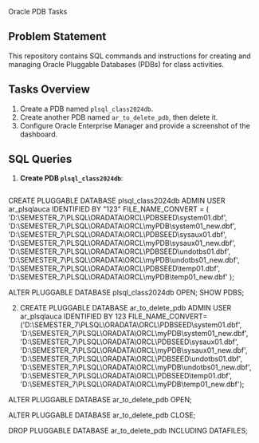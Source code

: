 
Oracle PDB Tasks

## Problem Statement
This repository contains SQL commands and instructions for creating and managing Oracle Pluggable Databases (PDBs) for class activities.

## Tasks Overview
1. Create a PDB named `plsql_class2024db`.
2. Create another PDB named `ar_to_delete_pdb`, then delete it.
3. Configure Oracle Enterprise Manager and provide a screenshot of the dashboard.

## SQL Queries
1. **Create PDB `plsql_class2024db`**:
   ```sql

CREATE PLUGGABLE DATABASE plsql_class2024db
ADMIN USER ar_plsqlauca IDENTIFIED BY "123"
FILE_NAME_CONVERT = (
    'D:\SEMESTER_7\PLSQL\ORADATA\ORCL\PDBSEED\system01.dbf', 'D:\SEMESTER_7\PLSQL\ORADATA\ORCL\myPDB\system01_new.dbf',
    'D:\SEMESTER_7\PLSQL\ORADATA\ORCL\PDBSEED\sysaux01.dbf', 'D:\SEMESTER_7\PLSQL\ORADATA\ORCL\myPDB\sysaux01_new.dbf',
    'D:\SEMESTER_7\PLSQL\ORADATA\ORCL\PDBSEED\undotbs01.dbf', 'D:\SEMESTER_7\PLSQL\ORADATA\ORCL\myPDB\undotbs01_new.dbf',
    'D:\SEMESTER_7\PLSQL\ORADATA\ORCL\PDBSEED\temp01.dbf', 'D:\SEMESTER_7\PLSQL\ORADATA\ORCL\myPDB\temp01_new.dbf'
);

ALTER PLUGGABLE DATABASE plsql_class2024db OPEN;
SHOW PDBS;

2. CREATE PLUGGABLE DATABASE ar_to_delete_pdb 
ADMIN USER ar_plsqlauca 
IDENTIFIED BY 123 
FILE_NAME_CONVERT=('D:\SEMESTER_7\PLSQL\ORADATA\ORCL\PDBSEED\system01.dbf', 'D:\SEMESTER_7\PLSQL\ORADATA\ORCL\myPDB\system01_new.dbf',
    'D:\SEMESTER_7\PLSQL\ORADATA\ORCL\PDBSEED\sysaux01.dbf', 'D:\SEMESTER_7\PLSQL\ORADATA\ORCL\myPDB\sysaux01_new.dbf',
    'D:\SEMESTER_7\PLSQL\ORADATA\ORCL\PDBSEED\undotbs01.dbf', 'D:\SEMESTER_7\PLSQL\ORADATA\ORCL\myPDB\undotbs01_new.dbf',
    'D:\SEMESTER_7\PLSQL\ORADATA\ORCL\PDBSEED\temp01.dbf', 'D:\SEMESTER_7\PLSQL\ORADATA\ORCL\myPDB\temp01_new.dbf');

ALTER PLUGGABLE DATABASE ar_to_delete_pdb OPEN;

ALTER PLUGGABLE DATABASE ar_to_delete_pdb CLOSE;

DROP PLUGGABLE DATABASE ar_to_delete_pdb INCLUDING DATAFILES;

